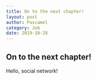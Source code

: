 ```yaml
---
title: On to the next chapter!
layout: post
author: Pascamel
category: Job
date: 2019-10-28
---
```


## On to the next chapter!

Hello, social network!
